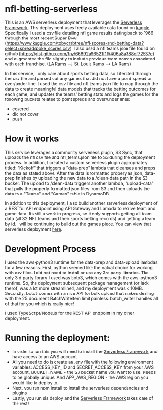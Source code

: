 # nfl-betting-serverless

This is an AWS serverless deployment that leverages the [Serverless Framework].
This deployment uses freely available data found on [kaggle]. Specifically I used a csv file
detailing nfl game results dating back to 1966 through the most recent Super Bowl (https://www.kaggle.com/tobycrabtree/nfl-scores-and-betting-data?select=spreadspoke_scores.csv). I also used a nfl teams json file found on github (https://gist.github.com/fny/66892a96521f1f5406a8a388cf72537e) and augmented the file slightly to include previous team names associated with each franchise. (LA Rams --> St. Louis Rams --> LA Rams)

In this service, I only care about sports betting data, so I iterated through the csv file and parsed out any games that did not have a point spread or over/under line. I used the csv file and nfl teams json file to map through the data to create meaningful data models that tracks the betting outcomes for each game, and updates the teams' betting stats and logs the games for the following buckets related to point spreds and over/under lines:

  - covered
  - did not cover
  - push
 

# How it works

This service leverages a community serverless plugin, S3 Sync, that uploads the nfl csv file and nfl_teams.json file to S3 during the deployment process. In addition, I created a custom serverless plugin appropriately titled: "Kickoff" that triggers a "data-prep" lambda that cleanses and preps the data as stated above. After the data is formatted propery as json, data-prep finishes by uploading the new data to a /clean-data path in the S3 bucket. The upload to /clean-data triggers another lambda, "upload-data" that pulls the properly formatted json files from S3 and then uploads the data to a "Teams" and "Games" table in DynamoDB. 

In addition to this deployment, I also build another serverless deployment of a RESTful API endpoint using API Gateway and Lambda to retrive team and game data. Its still a work in progress, so it only supports getting all team data (all 32 NFL teams and their sports betting records) and getting a team by id. I will be continuing to build out the games piece. You can view that serverless deployment [here](https://github.com/erictenenbaum/nfl-betting-serverless-api-endpoint).


# Development Process

I used the aws-python3 runtime for the data-prep and data-upload lambdas for a few reasons. First, python seemed like the natual choice for working with csv files. I did not need to install or use any 3rd party libraries. The only 3rd party library I used was boto3, which comes with the aws-python3 runtime. So, the deployment subsequent package management (or lack therof) was a lot more streamlined, and my deployment was < 10MB. Secondly, boto3 comes with a nice API for bulk upload that makes dealing with the 25 document BatchWriteItem limit painless. batch_writer handles all of that for you which is really nice!

I used TypeScript/Node.js for the REST API endpoint in my other deployment. 

# Running the deployment:

  - In order to run this you will need to install the [Serverless Framework] and have access to an AWS account
  - All you need to do is create an .env file with the following environment variables: ACCESS_KEY_ID and SECRET_ACCESS_KEY from your AWS account, BUCKET_NAME - the S3 bucket name you want to use. Needs to be globally unique. And APP_AWS_REGION - the AWS region you would like to deploy to.
  - Next, you run npm install to install the serverless dependencies and plugins
  - Lastly, you run sls deploy and the [Serverless Framework] takes care of the rest!



[//]: # (These are reference links used in the body of this note and get stripped out when the markdown processor does its job. There is no need to format nicely because it shouldn't be seen. Thanks SO - http://stackoverflow.com/questions/4823468/store-comments-in-markdown-syntax)

   [kaggle]: <https://www.kaggle.com/>
   [Serverless Framework]: <https://www.serverless.com/>